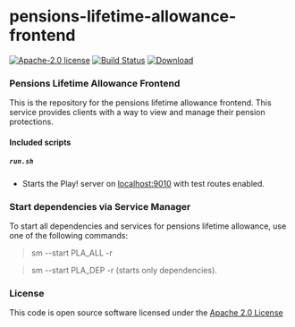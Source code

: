 # pensions-lifetime-allowance-frontend

[![Apache-2.0 license](http://img.shields.io/badge/license-Apache-brightgreen.svg)](http://www.apache.org/licenses/LICENSE-2.0.html) [![Build Status](https://travis-ci.org/hmrc/pensions-lifetime-allowance-frontend.svg?branch=master)](https://travis-ci.org/hmrc/pensions-lifetime-allowance-frontend) [ ![Download](https://api.bintray.com/packages/hmrc/releases/pensions-lifetime-allowance-frontend/images/download.svg) ](https://bintray.com/hmrc/releases/pensions-lifetime-allowance-frontend/_latestVersion)

### Pensions Lifetime Allowance Frontend

This is the repository for the pensions lifetime allowance frontend. This service provides clients with a way to view and manage their pension protections.


#### Included scripts

##### `run.sh`

* Starts the Play! server on [localhost:9010](http://localhost:9010) with test routes enabled.


### Start dependencies via Service Manager

To start all dependencies and services for pensions lifetime allowance, use one of the following commands:

>sm --start PLA_ALL -r

>sm --start PLA_DEP -r (starts only dependencies).


### License

This code is open source software licensed under the [Apache 2.0 License]("http://www.apache.org/licenses/LICENSE-2.0.html")
